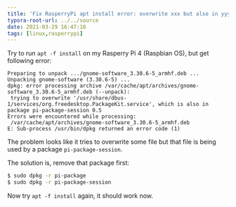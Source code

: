 ```yaml
---
title: 'Fix RasperryPi apt install error: overwrite xxx but also in yyy'
typora-root-url: ../../source
date: 2021-03-29 16:47:18
tags: [linux,rasperrypi]
---
```


Try to run `apt -f install` on my Rasperry Pi 4 (Raspbian OS), but get following error:

```
Preparing to unpack .../gnome-software_3.30.6-5_armhf.deb ...
Unpacking gnome-software (3.30.6-5) ...
dpkg: error processing archive /var/cache/apt/archives/gnome-software_3.30.6-5_armhf.deb (--unpack):
 trying to overwrite '/usr/share/dbus-1/services/org.freedesktop.PackageKit.service', which is also in package pi-package-session 0.5
Errors were encountered while processing:
 /var/cache/apt/archives/gnome-software_3.30.6-5_armhf.deb
E: Sub-process /usr/bin/dpkg returned an error code (1)
```



The problem looks like it tries to overwrite some file but that file is being used by a package `pi-package-session`.

The solution is, remove that package first:

```bash
$ sudo dpkg -r pi-package
$ sudo dpkg -r pi-package-session
```



Now try `apt -f install` again, it should work now.